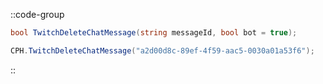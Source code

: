 ::code-group
  ```csharp [Method]
  bool TwitchDeleteChatMessage(string messageId, bool bot = true);
  ```
  ```csharp [Example]
  CPH.TwitchDeleteChatMessage("a2d00d8c-89ef-4f59-aac5-0030a01a53f6");
  ```
::